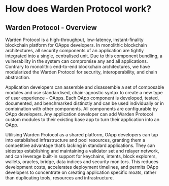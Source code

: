 ﻿# How does Warden Protocol work?

## Warden Protocol - Overview

Warden Protocol is a high-throughput, low-latency, instant-finality blockchain platform for OApps developers. In monolithic blockchain architectures, all security components of an application are tightly integrated into a single, centralised unit. Due to this component bundling, a vulnerability in the system can compromise any and all applications. Contrary to monolithic end-to-end blockchain architectures, we have modularized the Warden Protocol for security, interoperability, and chain abstraction.

Application developers can assemble and disassemble a set of composable modules and use standardised, chain-agnostic syntax to create a new type of user experience - OApps. Each OApp component is developed, tested, documented, and benchmarked distinctly and can be used individually or in combination with other components. All components are configurable by OApp developers. Any application developer can add Warden Protocol custom modules to their existing base app to turn their application into an OApp.

Utilising Warden Protocol as a shared platform, OApp developers can tap into established infrastructure and pool resources, granting them a competitive advantage that’s lacking in standard applications. They can sidestep establishing and maintaining a validator set and relayer network, and can leverage built-in support for keychains, intents, block explorers, wallets, oracles, bridge, data indices and security monitors. This reduces development costs, accelerates deployment timelines, and permits OApp developers to concentrate on creating application specific moats, rather than duplicating tools, resources and infrastructure.